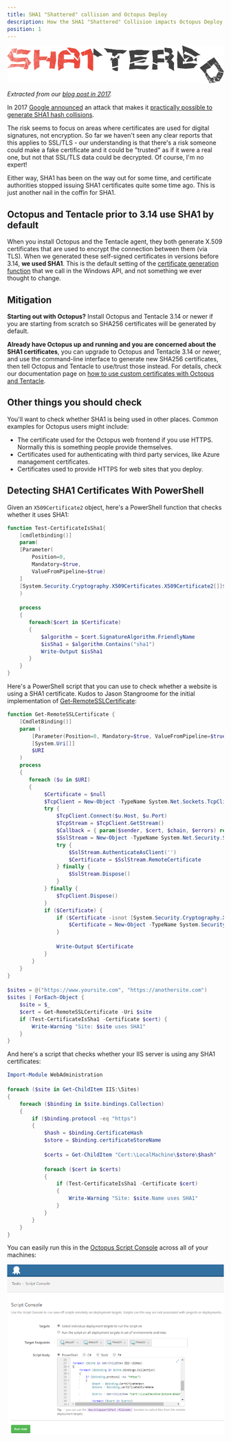 ```yaml
---
title: SHA1 "Shattered" collision and Octopus Deploy
description: How the SHA1 "Shattered" Collision impacts Octopus Deploy
position: 1
---
```


![Shattered logo](shattered-logo.png)

_Extracted from our [blog post in 2017](https://octopus.com/blog/shattered)._

In 2017 [Google announced](https://security.googleblog.com/2017/02/announcing-first-sha1-collision.html) an attack that makes it [practically possible to generate SHA1 hash collisions](http://shattered.io/).

The risk seems to focus on areas where certificates are used for digital signatures, not encryption. So far we haven't seen any clear reports that this applies to SSL/TLS - our understanding is that there's a risk someone could make a fake certificate and it could be "trusted" as if it were a real one, but not that SSL/TLS data could be decrypted. Of course, I'm no expert!

Either way, SHA1 has been on the way out for some time, and certificate authorities stopped issuing SHA1 certificates quite some time ago. This is just another nail in the coffin for SHA1.

## Octopus and Tentacle prior to 3.14 use SHA1 by default

When you install Octopus and the Tentacle agent, they both generate X.509 certificates that are used to encrypt the connection between them (via TLS). When we generated these self-signed certificates in versions before 3.14, **we used SHA1**. This is the default setting of the [certificate generation function](https://msdn.microsoft.com/en-us/library/windows/desktop/aa376039(v=vs.85).aspx) that we call in the Windows API, and not something we ever thought to change.

## Mitigation

**Starting out with Octopus?** Install Octopus and Tentacle 3.14 or newer if you are starting from scratch so SHA256 certificates will be generated by default.

**Already have Octopus up and running and you are concerned about the SHA1 certificates**, you can upgrade to Octopus and Tentacle 3.14 or newer, and use the command-line interface to generate new SHA256 certificates, then tell Octopus and Tentacle to use/trust those instead. For details, check our documentation page on [how to use custom certificates with Octopus and Tentacle](/docs/administration/security/octopus-tentacle-communication/how-to-use-custom-certificates-with-octopus-server-and-tentacle.md).

## Other things you should check

You'll want to check whether SHA1 is being used in other places. Common examples for Octopus users might include:

- The certificate used for the Octopus web frontend if you use HTTPS. Normally this is something people provide themselves.
- Certificates used for authenticating with third party services, like Azure management certificates.
- Certificates used to provide HTTPS for web sites that you deploy.

## Detecting SHA1 Certificates With PowerShell

Given an `X509Certificate2` object, here's a PowerShell function that checks whether it uses SHA1:

```powershell
function Test-CertificateIsSha1{
    [cmdletbinding()]
    param(  
    [Parameter(
        Position=0,
        Mandatory=$true,
        ValueFromPipeline=$true)
    ]
    [System.Security.Cryptography.X509Certificates.X509Certificate2[]]$Certificate
    )

    process
    {
       foreach($cert in $Certificate)
       {
           $algorithm = $cert.SignatureAlgorithm.FriendlyName
           $isSha1 = $algorithm.Contains("sha1")
           Write-Output $isSha1
       }
    }
}
```

Here's a PowerShell script that you can use to check whether a website is using a SHA1 certificate. Kudos to Jason Stangroome for the initial implementation of [Get-RemoteSSLCertificate](https://gist.github.com/jstangroome/5945820):

```powershell
function Get-RemoteSSLCertificate {
    [CmdletBinding()]
    param (
        [Parameter(Position=0, Mandatory=$true, ValueFromPipeline=$true)]
        [System.Uri[]]
        $URI
    )
    process
    {
       foreach ($u in $URI)
       {
            $Certificate = $null
            $TcpClient = New-Object -TypeName System.Net.Sockets.TcpClient
            try {
                $TcpClient.Connect($u.Host, $u.Port)
                $TcpStream = $TcpClient.GetStream()
                $Callback = { param($sender, $cert, $chain, $errors) return $true }
                $SslStream = New-Object -TypeName System.Net.Security.SslStream -ArgumentList @($TcpStream, $true, $Callback)
                try {
                    $SslStream.AuthenticateAsClient('')
                    $Certificate = $SslStream.RemoteCertificate
                } finally {
                    $SslStream.Dispose()
                }
            } finally {
                $TcpClient.Dispose()
            }
            if ($Certificate) {
                if ($Certificate -isnot [System.Security.Cryptography.X509Certificates.X509Certificate2]) {
                    $Certificate = New-Object -TypeName System.Security.Cryptography.X509Certificates.X509Certificate2 -ArgumentList $Certificate
                }

                Write-Output $Certificate
            }
        }
    }
}

$sites = @("https://www.yoursite.com", "https://anothersite.com")
$sites | ForEach-Object {
    $site = $_
    $cert = Get-RemoteSSLCertificate -Uri $site
    if (Test-CertificateIsSha1 -Certificate $cert) {
        Write-Warning "Site: $site uses SHA1"
    }
}
```

And here's a script that checks whether your IIS server is using any SHA1 certificates:

```powershell
Import-Module WebAdministration

foreach ($site in Get-ChildItem IIS:\Sites)
{
    foreach ($binding in $site.bindings.Collection)
    {
        if ($binding.protocol -eq "https")
        {
            $hash = $binding.CertificateHash
            $store = $binding.certificateStoreName

            $certs = Get-ChildItem "Cert:\LocalMachine\$store\$hash"

            foreach ($cert in $certs)
            {
                if (Test-CertificateIsSha1 -Certificate $cert)
                {
                    Write-Warning "Site: $site.Name uses SHA1"
                }
            }
        }
    }
}
```

You can easily run this in the [Octopus Script Console](/docs/administration/managing-infrastructure/script-console.md) across all of your machines:

![Running the IIS SHA1 binding detection in the Octopus script console](shattered-console.png)
